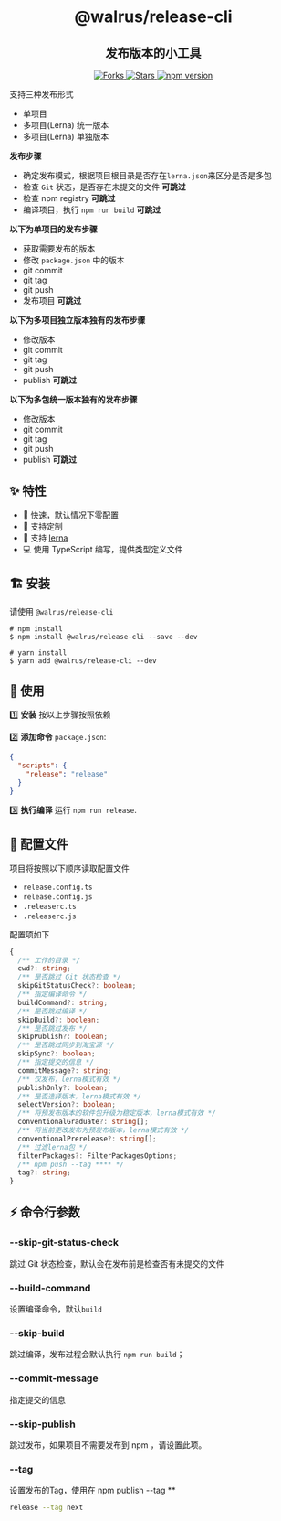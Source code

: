 <h1 align="center">
  @walrus/release-cli
</h1>

<h2 align="center">
  发布版本的小工具
</h2>

<p align="center">
  <a href="https://github.com/walrusjs/release/network">
    <img src="https://img.shields.io/github/forks/walrusjs/release.svg" alt="Forks">
  </a>
  <a href="https://github.com/walrusjs/release/stargazers">
    <img src="https://img.shields.io/github/stars/walrusjs/release.svg" alt="Stars">
  </a>
  <a href="https://www.npmjs.com/package/@walrus/release-cli">
    <img src="https://img.shields.io/npm/v/@walrus/release-cli.svg" alt="npm version">
  </a>
</p>

支持三种发布形式

- 单项目
- 多项目(Lerna) 统一版本
- 多项目(Lerna) 单独版本

**发布步骤**

- 确定发布模式，根据项目根目录是否存在`lerna.json`来区分是否是多包
- 检查 `Git` 状态，是否存在未提交的文件 **可跳过**
- 检查 npm registry **可跳过**
- 编译项目，执行 `npm run build` **可跳过**

**以下为单项目的发布步骤**

- 获取需要发布的版本
- 修改 `package.json` 中的版本
- git commit
- git tag
- git push
- 发布项目 **可跳过**

**以下为多项目独立版本独有的发布步骤**

- 修改版本
- git commit
- git tag
- git push
- publish **可跳过**

**以下为多包统一版本独有的发布步骤**

- 修改版本
- git commit
- git tag
- git push
- publish **可跳过**

## ✨ 特性

- 🚀  快速，默认情况下零配置
- 🌈  支持定制
- 🎉  支持 [lerna](https://github.com/lerna/lerna)
- 💻  使用 TypeScript 编写，提供类型定义文件

## 🏗 安装

请使用 `@walrus/release-cli` 

```
# npm install
$ npm install @walrus/release-cli --save --dev

# yarn install
$ yarn add @walrus/release-cli --dev
```

## 🔨 使用

1️⃣ **安装** 按以上步骤按照依赖

2️⃣ **添加命令** `package.json`:

```json
{ 
  "scripts": {
    "release": "release"
  }
}
```

3️⃣ **执行编译** 运行 `npm run release`.

## 📝 配置文件

项目将按照以下顺序读取配置文件

- `release.config.ts`
- `release.config.js`
- `.releaserc.ts`
- `.releaserc.js`

配置项如下

```ts
{
  /** 工作的目录 */
  cwd?: string;
  /** 是否跳过 Git 状态检查 */
  skipGitStatusCheck?: boolean;
  /** 指定编译命令 */
  buildCommand?: string;
  /** 是否跳过编译 */
  skipBuild?: boolean;
  /** 是否跳过发布 */
  skipPublish?: boolean;
  /** 是否跳过同步到淘宝源 */
  skipSync?: boolean;
  /** 指定提交的信息 */
  commitMessage?: string;
  /** 仅发布，lerna模式有效 */
  publishOnly?: boolean;
  /** 是否选择版本，lerna模式有效 */
  selectVersion?: boolean;
  /** 将预发布版本的软件包升级为稳定版本，lerna模式有效 */
  conventionalGraduate?: string[];
  /** 将当前更改发布为预发布版本，lerna模式有效 */
  conventionalPrerelease?: string[];
  /** 过滤lerna包 */
  filterPackages?: FilterPackagesOptions;
  /** npm push --tag **** */
  tag?: string;
}
```

## ⚡ 命令行参数

### --skip-git-status-check

跳过 Git 状态检查，默认会在发布前是检查否有未提交的文件

### --build-command

设置编译命令，默认`build`

### --skip-build

跳过编译，发布过程会默认执行 `npm run build`；

### --commit-message

指定提交的信息

### --skip-publish

跳过发布，如果项目不需要发布到 npm ，请设置此项。

### --tag 

设置发布的Tag，使用在 npm publish --tag **

```sh
release --tag next
```

